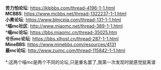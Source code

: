 **苦力怕论坛**: https://klpbbs.com/thread-4196-1-1.html<br>
**MCBBS**: https://www.mcbbs.net/thread-1322237-1-1.html<br>
**小黑论坛**: https://www.blmcpia.com/thread-131-1-1.html<br>
\***喵mc社区**: http://www.miaomc.net/thread-389-1-1.html<br>
\***喵mc论坛**: https://bbs.miaomc.cn/thread-35025.htm<br>
**兮乐mc论坛**: https://bbs.xlhost.cn/thread-287-1-1.html<br>
**MineBBS**: https://www.minebbs.com/resources/4131<br>
**最mc论坛**: http://www.zuimc.com/thread-115842-1-1.html<br>
<br>
\*:这两个喵mc是两个不同的论坛,只是重名罢了,我第一次发现时就感觉挺离谱
